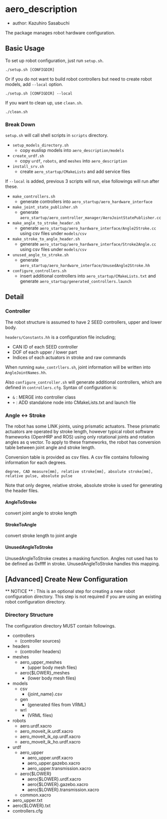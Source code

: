 # aero_description

- author: Kazuhiro Sasabuchi

The package manages robot hardware configuration.

## Basic Usage

To set up robot configuration, just run `setup.sh`.

```
./setup.sh [CONFIGDIR]
```

Or if you do not want to build robot controllers but need to create robot models, add `--local` option.

```
./setup.sh [CONFIGDIR] --local
```

If you want to clean up, use `clean.sh`.

```
./clean.sh
```

### Break Down

`setup.sh` will call shell scripts in `scripts` directory.

- `setup_models_directory.sh`
  - copy euslisp models into `aero_description/models`
- `create_urdf.sh`
  - copy `urdf`, `robots`, and `meshes` into `aero_description`
- `install_srv.sh`
  - create `aero_startup/CMakeLists` and add service files

If `--local` is added, previous 3 scripts will run,
else followings will run after these.

- `make_controllers.sh`
  - generate controllers into `aero_startup/aero_hardware_interface`
- `make_joint_state_publisher.sh`
  - generate `aero_startup/aero_controller_manager/AeroJointStatePublisher.cc`
- `make_angle_to_stroke_header.sh`
  - generate `aero_startup/aero_hardware_interface/Angle2Stroke.cc` using csv files under `models/csv`
- `make_stroke_to_angle_header.sh`
  - generate `aero_startup/aero_hardware_interface/Stroke2Angle.cc` using csv files under `models/csv`
- `unused_angle_to_stroke.sh`
  - generate `aero_startup/aero_hardware_interface/UnusedAngle2Stroke.hh`
- `configure_controllers.sh`
  - insert additional controllers into `aero_startup/CMakeLists.txt` and generate `aero_startup/generated_controllers.launch`

## Detail

### Controller

The robot structure is assumed to have 2 SEED controllers,
upper and lower body.

`headers/Constants.hh` is a configuration file including;

- CAN ID of each SEED controller
- DOF of each upper / lower part
- Indices of each actuators in stroke and raw commands

When running `make_contrllers.sh`,
joint information will be written into `AngleJointNames.hh`.

Also `configure_controller.sh` will generate additional controllers,
which are defined in `controllers.cfg`.
Syntax of configuration is:

- `&` : MERGE into controller class
- `+` : ADD standalone node into CMakeLists.txt and launch file


### Angle <-> Stroke

The robot has some LINK joints, using prismatic actuators.
These prismatic actuators are operated by stroke length,
however typical robot software frameworks (OpenHRP and ROS)
using only rotational joints and rotation angles as q vector.
To apply to these frameworks,
the robot has conversion table
between joint angle and stroke length.

Conversion table is provided as csv files.
A csv file contains following information for each degrees.

```
degree, CAD measure[mm], relative stroke[mm], absolute stroke[mm], relative pulse, absolute pulse
```

Note that only degree, relative stroke, absolute stroke is used for generating the header files.


#### AngleToStroke

convert joint angle to stroke length

#### StrokeToAngle

convert stroke length to joint angle

#### UnusedAngleToStroke

UnusedAngleToStroke creates a masking function.
Angles not used has to be defined as 0xffff in stroke.
UnusedAngleToStroke handles this mapping.


## [Advanced] Create New Configuration

** NOTICE ** :
This is an optional step for creating a new robot configuration directory.
This step is not required if you are using an existing robot configuration directory.

### Directory Structure

The configuration directory MUST contain followings.

- controllers
  - (controller sources)
- headers
  - (controller headers)
- meshes
  - aero_upper_meshes
    - (upper body mesh files)
  - aero{$LOWER}_meshes
    - (lower body mesh files)
- models
  - csv
    - {joint_name}.csv
  - gen
    - (generated files from VRML)
  - wrl
    - (VRML files)
- robots
  - aero.urdf.xacro
  - aero_moveit_ik.urdf.xacro
  - aero_moveit_ik_op.urdf.xacro
  - aero_moveit_ik_ho.urdf.xacro
- urdf
  - aero_upper
    - aero_upper.urdf.xacro
    - aero_upper.gazebo.xacro
    - aero_upper.transmission.xacro
  - aero{$LOWER}
    - aero{$LOWER}.urdf.xacro
    - aero{$LOWER}.gazebo.xacro
    - aero{$LOWER}.transmission.xacro
  - common.xacro
- aero_upper.txt
- aero{$LOWER}.txt
- controllers.cfg
